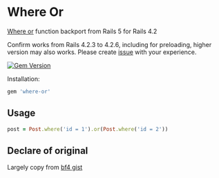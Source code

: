 # Where Or

[Where or](https://github.com/rails/rails/pull/16052) function backport from Rails 5 for Rails 4.2

Confirm works from Rails 4.2.3 to 4.2.6, including for preloading, higher version may also works. Please create [issue](https://github.com/Eric-Guo/where-or/issue) with your experience.

[![Gem Version](https://badge.fury.io/rb/where-or.svg)](https://badge.fury.io/for/rb/where-or)

Installation:

``` ruby
gem 'where-or'
```

## Usage

```ruby
post = Post.where('id = 1').or(Post.where('id = 2'))
```


## Declare of original

Largely copy from [bf4 gist](https://gist.github.com/bf4/84cff9cc6ac8489d769e)